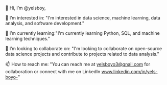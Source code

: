 👋 Hi, I’m @yelsboy,

👀 I’m interested in: "I'm interested in data science, machine learning, data analysis, and software development."

🌱 I’m currently learning:"I'm currently learning Python, SQL, and machine learning techniques."

💞️ I’m looking to collaborate on: "I'm looking to collaborate on open-source data science projects and contribute to projects related to data analysis."

📫 How to reach me: "You can reach me at yelsboyo3@gnail.com for collaboration or connect with me on LinkedIn www.linkedin.com/in/yels-boyo-"


<!---
yelsboy/yelsboy is a ✨ special ✨ repository because its `README.md` (this file) appears on your GitHub profile.
You can click the Preview link to take a look at your changes.
--->
